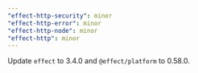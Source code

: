 ```yaml
---
"effect-http-security": minor
"effect-http-error": minor
"effect-http-node": minor
"effect-http": minor
---
```


Update `effect` to 3.4.0 and `@effect/platform` to 0.58.0.

